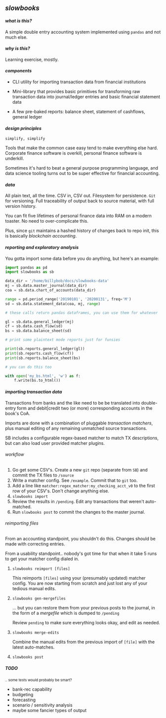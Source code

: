 ## _slowbooks_

#### _what is this?_

A simple double entry accounting system implemented using `pandas` and not much else. 

#### _why is this?_

Learning exercise, mostly.

#### _components_

- CLI utility for importing transaction data from financial institutions

- Mini-library that provides basic primitives for transforming raw transaction data into journal/ledger entries and basic financial statement data

- A few pre-baked reports: balance sheet, statement of cashflows, general ledger

#### _design principles_

`simplify, simplify`

Tools that make the common case easy tend to make everything else hard. Corporate finance software is overkill, personal finance software is underkill.

Sometimes it's hard to beat a general purpose programming language, and data science tooling turns out to be super effective for financial accounting.

#### _data_

All plain text, all the time. CSV in, CSV out. Filesystem for persistence. `Git` for versioning. Full traceability of output back to source material, with full version history.

You can fit five lifetimes of personal finance data into RAM on a modern toaster. No need to over-complicate this.

Plus, since `git` maintains a hashed history of changes back to repo init, this is basically _blockchain accounting_.

#### _reporting and exploratory analysis_ 

You gotta import some data before you do anything, but here's an example:

```python
import pandas as pd
import slowbooks as sb

data_dir = '/home/billybob/docs/slowbooks-data'
mj = sb.data.master_journal(data_dir)
coa = sb.data.chart_of_accounts(data_dir)

range = pd.period_range('20190101', '20200131', freq='M')
sd = sb.data.statement_data(coa, mj, range)

# these calls return pandas dataframes, you can use them for whatever

gl = sb.data.general_ledger(mj) 
cf = sb.data.cash_flow(sd)
bs = sb.data.balance_sheet(sd)

# print some plaintext mode reports just for funsies

print(sb.reports.general_ledger(gl))
print(sb.reports.cash_flow(cf))
print(sb.reports.balance_sheet(bs)

# you can do this too

with open('my_bs.html', 'w') as f:
    f.write(bs.to_html())
```

#### _importing transaction data_

Transactions from banks and the like need to be be translated into double-entry form and debit|credit two (or more) corresponding accounts in the book's CoA.

Imports are done with a combination of pluggable _transaction matchers_, plus manual editing of any remaining unmatched source transactions.

SB includes a configurable regex-based matcher to match TX descriptions, but can also load user provided matcher plugins.

###### _workflow_
1. Go get some CSV's. Create a new `git` repo (separate from `SB`) and commit the TX files to `/source`
2. Write a matcher config. See `/example`. Commit that to `git` too.
3. Add a line like `matcher:regex_matcher:my_checking_acct_v0` to the first row of your CSV's. Don't change anything else.
4. `slowbooks import`
5. Review the results in `/pending`. Edit any transactions that weren't auto-matched.
6. Run `slowbooks post` to commit the changes to the master journal.

###### _reimporting files_

From an accounting standpoint, you shouldn't do this. Changes should be made with correcting entries.

From a usability standpoint.. nobody's got time for that when it take 5 runs to get your matcher config dialed in.

1. `slowbooks reimport [files]`

   This reimports `[files]` using your (presumably updated) matcher config. You are now starting from scratch and
   just lost any of your tedious manual edits.
   
2. `slowbooks gen-mergefiles`

   ... but you can restore them from your previous posts to the journal, in the form of a _mergefile_ which is dumped to `/pending`
    
    Review `pending` to make sure everything looks okay, and edit as needed.   
   
3. `slowbooks merge-edits`

    Combine the manual edits from the previous import of `[file]` with the latest auto-matches.

4. `slowbooks post`


##### TODO

<sup>.. some tests would probably be smart?</sup>

- bank-rec capability
- budgeting
- forecasting
- scenario / sensitivity analysis
- maybe some fancier types of output

